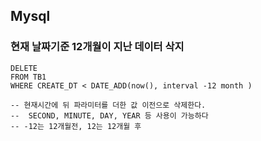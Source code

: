 ## Mysql
### 현재 날짜기준 12개월이 지난 데이터 삭지
```
DELETE 
FROM TB1
WHERE CREATE_DT < DATE_ADD(now(), interval -12 month )

-- 현재시간에 뒤 파라미터를 더한 값 이전으로 삭제한다.
--  SECOND, MINUTE, DAY, YEAR 등 사용이 가능하다
-- -12는 12개월전, 12는 12개월 후 
```
